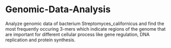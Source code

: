 # Genomic-Data-Analysis
Analyze genomic data of bacterium Streptomyces_californicus and find the most frequently occuring 3-mers which indicate regions of the genome that are important for different cellular process like gene regulation, DNA replication and protein synthesis.
